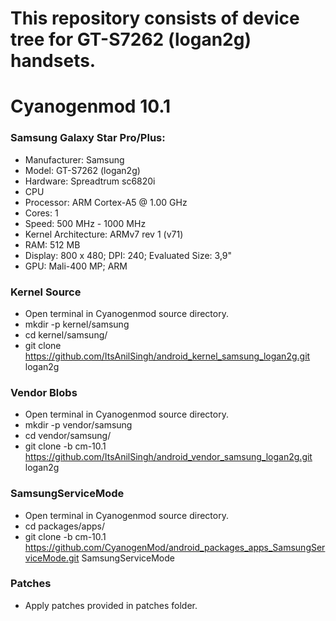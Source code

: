 # This repository consists of device tree for GT-S7262 (logan2g) handsets.

# Cyanogenmod 10.1

### Samsung Galaxy Star Pro/Plus:
 * Manufacturer: Samsung
 * Model: GT-S7262 (logan2g)
 * Hardware: Spreadtrum sc6820i
 * CPU
  * Processor: ARM Cortex-A5 @ 1.00 GHz
  * Cores: 1
  * Speed: 500 MHz - 1000 MHz
 * Kernel Architecture: ARMv7 rev 1 (v71)
 * RAM: 512 MB
 * Display: 800 x 480; DPI: 240; Evaluated Size: 3,9"
 * GPU: Mali-400 MP; ARM

### Kernel Source
* Open terminal in Cyanogenmod source directory.
* mkdir -p kernel/samsung
* cd kernel/samsung/
* git clone https://github.com/ItsAnilSingh/android_kernel_samsung_logan2g.git logan2g

### Vendor Blobs
* Open terminal in Cyanogenmod source directory.
* mkdir -p vendor/samsung
* cd vendor/samsung/
* git clone -b cm-10.1 https://github.com/ItsAnilSingh/android_vendor_samsung_logan2g.git logan2g

### SamsungServiceMode
* Open terminal in Cyanogenmod source directory.
* cd packages/apps/
* git clone -b cm-10.1 https://github.com/CyanogenMod/android_packages_apps_SamsungServiceMode.git SamsungServiceMode

### Patches
* Apply patches provided in patches folder.

